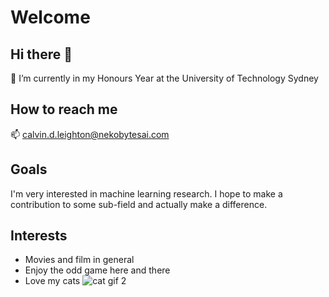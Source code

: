 # Welcome
## Hi there 👋
🔭 I’m currently in my Honours Year at the University of Technology Sydney

## How to reach me
📫 calvin.d.leighton@nekobytesai.com

## Goals
I'm very interested in machine learning research. I hope to make a contribution to some sub-field and actually make a difference.

## Interests
- Movies and film in general
- Enjoy the odd game here and there
- Love my cats
![cat gif 2](https://github.com/cl-117/cl-117/assets/72725446/fd1de39f-3994-4485-b584-925f56f5b972)

